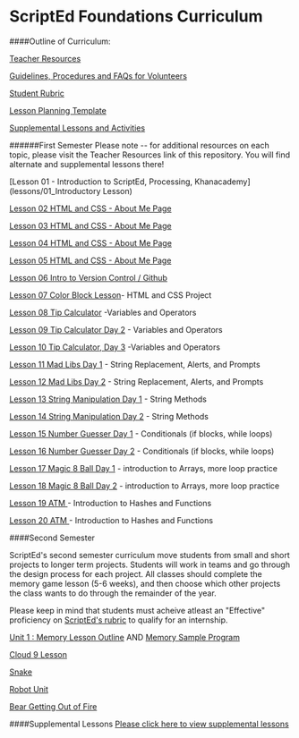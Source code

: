 ScriptEd Foundations Curriculum
==========

####Outline of Curriculum:

[Teacher Resources](Resources/)

[Guidelines, Procedures and FAQs for Volunteers](Resources/Guidelines_Procedures_FAQs.md)

[Student Rubric](http://bit.ly/ScriptEdCurriculum)

[Lesson Planning Template](https://drive.google.com/file/d/0B_tY-BUtXSQEaTMzYWVKNnpSNTlYWUs0clBOU1VqT1BUSWpV/edit?usp=sharing)

[Supplemental Lessons and Activities](https://github.com/ScriptEdcurriculum/curriculum/tree/master/Resources)

######First Semester
Please note -- for additional resources on each topic, please visit the Teacher Resources link of this repository.  You will find alternate and supplemental lessons there!

[Lesson 01 - Introduction to ScriptEd, Processing, Khanacademy](lessons/01_Introductory Lesson)	

[Lesson 02	HTML and CSS - About Me Page](lessons/02-05_html_css)	

[Lesson 03	HTML and CSS - About Me Page](lessons/02-05_html_css)	

[Lesson 04	HTML and CSS - About Me Page](lessons/02-05_html_css)	

[Lesson 05	HTML and CSS - About Me Page](lessons/02-05_html_css)	


[Lesson 06	Intro to Version Control / Github](lessons/06_Intro_to_version_control)	

[Lesson 07	Color Block Lesson](lessons/07_color_block_lesson)- HTML and CSS Project

[Lesson 08	Tip Calculator](lessons/08-10_tip-calculator) -Variables and Operators

[Lesson 09	Tip Calculator Day 2](lessons/08-10_tip-calculator) - Variables and Operators

[Lesson 10	Tip Calculator, Day 3](lessons/08-10_tip-calculator)	-Variables and Operators

[Lesson 11	Mad Libs Day 1](lessons/11-12_madlibs) - String Replacement, Alerts, and Prompts

[Lesson 12	Mad Libs Day 2](lessons/11-12_madlibs) - String Replacement, Alerts, and Prompts

[Lesson 13	String Manipulation Day 1](lessons/13-14_substring) - String Methods

[Lesson 14	String Manipulation Day 2](lessons/13-14_substring) - String Methods

[Lesson 15	Number Guesser Day 1](lessons/15-16_number_guesser)	 - Conditionals (if blocks, while loops)

[Lesson 16	Number Guesser Day 2](essons/15-16_number_guesser)	- Conditionals (if blocks, while loops)

[Lesson 17	Magic 8 Ball Day 1](lessons/17-18_magic_8_ball) - introduction to Arrays, more loop practice

[Lesson 18	Magic 8 Ball Day 2](lessons/17-18_magic_8_ball) - introduction to Arrays, more loop practice


[Lesson 19	ATM ](lessons/19-20_atm)- Introduction to Hashes and Functions

[Lesson 20	ATM ](lessons/19-20_atm)- Introduction to Hashes and Functions

####Second Semester

ScriptEd's second semester curriculum move students from small and short projects to longer term projects.  Students will work in teams and go through the design process for each project. All classes should complete the memory game lesson (5-6 weeks), and then choose which other projects the class wants to do through the remainder of the year.

Please keep in mind that students must acheive atleast an "Effective" proficiency on [ScriptEd's rubric](bit.ly/ScriptEdCurriculum) to qualify for an internship.  


[Unit 1 : Memory Lesson Outline](https://docs.google.com/document/d/1mXCYjycY4xutOv_IrqyLP-HeRo9dXXXjKlrkOrskGcs/edit?usp=sharing) AND  [Memory Sample Program](https://github.com/ScriptEdcurriculum/curriculum/blob/master/lessons/S02%2001%20Introductory%20Lesson/Memory/memory.html)

[Cloud 9 Lesson](https://github.com/ScriptEdcurriculum/curriculum/tree/master/lessons/Cloud9)

[Snake](https://github.com/ScriptEdcurriculum/curriculum/tree/snake/lessons/Snake)

[Robot Unit]()

[Bear Getting Out of Fire]()

####Supplemental Lessons
[Please click here to view supplemental lessons](https://github.com/ScriptEdcurriculum/curriculum/tree/master/Resources)
